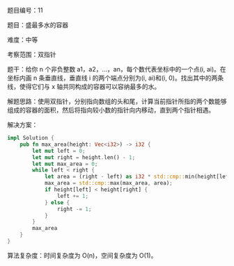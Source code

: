 题目编号：11

题目：盛最多水的容器

难度：中等

考察范围：双指针

题干：给你 n 个非负整数 a1，a2，...，an，每个数代表坐标中的一个点(i, ai)。在坐标内画 n 条垂直线，垂直线 i 的两个端点分别为(i, ai)和(i, 0)。找出其中的两条线，使得它们与 x 轴共同构成的容器可以容纳最多的水。

解题思路：使用双指针，分别指向数组的头和尾，计算当前指针所指的两个数能够组成的容器的面积，然后将指向较小数的指针向内移动，直到两个指针相遇。

解决方案：

```rust
impl Solution {
    pub fn max_area(height: Vec<i32>) -> i32 {
        let mut left = 0;
        let mut right = height.len() - 1;
        let mut max_area = 0;
        while left < right {
            let area = (right - left) as i32 * std::cmp::min(height[left], height[right]);
            max_area = std::cmp::max(max_area, area);
            if height[left] < height[right] {
                left += 1;
            } else {
                right -= 1;
            }
        }
        max_area
    }
}
```

算法复杂度：时间复杂度为 O(n)，空间复杂度为 O(1)。